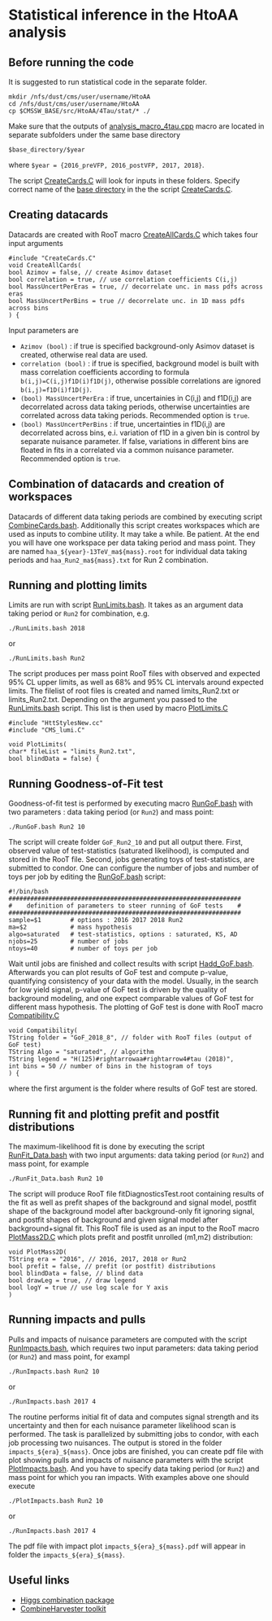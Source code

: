 # Statistical inference in the HtoAA analysis

## Before running the code
It is suggested to run statistical code in the separate folder.
```
mkdir /nfs/dust/cms/user/username/HtoAA
cd /nfs/dust/cms/user/username/HtoAA
cp $CMSSW_BASE/src/HtoAA/4Tau/stat/* ./
```

Make sure that the outputs of [analysis_macro_4tau.cpp](https://github.com/raspereza/HtoAA/blob/main/4Tau/bin/analysis_macro_4tau.cpp) macro are located in separate subfolders under the same base directory
```
$base_directory/$year
```

where `$year = {2016_preVFP, 2016_postVFP, 2017, 2018}`.

The script [CreateCards.C](https://github.com/raspereza/HtoAA/blob/main/4Tau/stat/CreateAllCards.C) will look for inputs in these folders. Specify correct name of the [base directory](https://github.com/raspereza/HtoAA/blob/main/4Tau/stat/CreateCards.C#L314) in the the script [CreateCards.C](https://github.com/raspereza/HtoAA/blob/main/4Tau/stat/CreateCards.C).

## Creating datacards 

Datacards are created with RooT macro [CreateAllCards.C](https://github.com/raspereza/HtoAA/blob/main/4Tau/stat/CreateAllCards.C) which takes four input arguments
```
#include "CreateCards.C"
void CreateAllCards(
bool Azimov = false, // create Asimov dataset
bool correlation = true, // use correlation coefficients C(i,j)
bool MassUncertPerEras = true, // decorrelate unc. in mass pdfs across eras
bool MassUncertPerBins = true // decorrelate unc. in 1D mass pdfs across bins
) {
```

Input parameters are 

* `Azimov (bool)` : if true is specified background-only Asimov dataset is created, otherwise real data are used. 
* `correlation (bool)` : if true is specified, background model is built with mass correlation coefficients according to formula `b(i,j)=C(i,j)f1D(i)f1D(j)`, otherwise possible correlations are ignored `b(i,j)=f1D(i)f1D(j)`. 
* `(bool) MassUncertPerEra` : if true, uncertainies in C(i,j) and f1D(i,j) are decorrelated across data taking periods, otherwise uncertainties are correlated across data taking periods. Recommended option is `true`.
* `(bool) MassUncertPerBins` : if true, uncertainties in f1D(i,j) are decorrelated across bins, e.i. variation of f1D in a given bin is control by separate nuisance parameter. If false, variations in different bins are floated in fits in a correlated via a common nuisance parameter. Recommended option is `true`. 

## Combination of datacards and creation of workspaces

Datacards of different data taking periods are combined by executing script [CombineCards.bash](https://github.com/raspereza/HtoAA/blob/main/4Tau/stat/CombineCards.bash). Additionally this script creates workspaces which are used as inputs to combine utility. It may take a while. Be patient. At the end you will have one workspace per data taking period and mass point. They are named `haa_${year}-13TeV_ma${mass}.root` for individual data taking periods and `haa_Run2_ma${mass}.txt` for Run 2 combination.

## Running and plotting limits

Limits are run with script [RunLimits.bash](https://github.com/raspereza/HtoAA/blob/main/4Tau/stat/RunLimits.bash). It takes as an argument data taking period or `Run2` for combination, e.g.
```
./RunLimits.bash 2018
```

or
```
./RunLimits.bash Run2
```

The script produces per mass point RooT files with observed and expected 95% CL upper limits, as well as 68% and 95% CL intervals around expected limits. The filelist of root files is created and named limits_Run2.txt or limits_Run2.txt. Depending on the argument you passed to the [RunLimits.bash](https://github.com/raspereza/HtoAA/blob/main/4Tau/stat/RunLimits.bash) script. This list is then used by macro [PlotLimits.C](https://github.com/raspereza/HtoAA/blob/main/4Tau/stat/PlotLimits.C) 
```
#include "HttStylesNew.cc"
#include "CMS_lumi.C"

void PlotLimits(
char* fileList = "limits_Run2.txt",
bool blindData = false) {
```
  
## Running Goodness-of-Fit test   

Goodness-of-fit test is performed by executing macro [RunGoF.bash](https://github.com/raspereza/HtoAA/blob/main/4Tau/stat/RunGoF.bash) with two parameters : data taking period (or `Run2`) and mass point:
```
./RunGoF.bash Run2 10
```

The script will create folder `GoF_Run2_10` and put all output there.
First, observed value of test-statistics (saturated likelihood), is computed and stored in the RooT file. Second, jobs generating toys of test-statistics, are submitted to condor. One can configure the number of jobs and number of toys per job by editing the [RunGoF.bash](https://github.com/raspereza/HtoAA/blob/main/4Tau/stat/RunGoF.bash) script:
```
#!/bin/bash
################################################################
#    definition of parameters to steer running of GoF tests    #
################################################################
sample=$1        # options : 2016 2017 2018 Run2
ma=$2            # mass hypothesis
algo=saturated   # test-statistics, options : saturated, KS, AD 
njobs=25         # number of jobs 
ntoys=40         # number of toys per job

``` 

Wait until jobs are finished and collect results with script [Hadd_GoF.bash](https://github.com/raspereza/HtoAA/blob/main/4Tau/stat/Hadd_GoF.bash). Afterwards you can plot results of GoF test and compute p-value, quantifying consistency of your data with the model. Usually, in the search for low yield signal, p-value of GoF test is driven by the quality of background modeling, and one expect comparable values of GoF test for different mass hypothesis. The plotting of GoF test is done with RooT macro [Compatibility.C](https://github.com/raspereza/HtoAA/blob/main/4Tau/stat/Compatibility.C)
```
void Compatibility(
TString folder = "GoF_2018_8", // folder with RooT files (output of GoF test)
TString Algo = "saturated", // algorithm
TString legend = "H(125)#rightarrowaa#rightarrow4#tau (2018)",
int bins = 50 // number of bins in the histogram of toys
) {
```

where the first argument is the folder where results of GoF test are stored.

## Running fit and plotting prefit and postfit distributions

The maximum-likelihood fit is done by executing the script [RunFit_Data.bash](https://github.com/raspereza/HtoAA/blob/main/4Tau/stat/RunFit_Data.bash) with two input arguments: data taking period (or `Run2`) and mass point, for example
```
./RunFit_Data.bash Run2 10
```

The script will produce RooT file fitDiagnosticsTest.root containing results of the fit as well as prefit shapes of the background and signal model, postfit shape of the background model after background-only fit ignoring signal, and postfit shapes of background and given signal model after background+signal fit. This RooT file is used as an input to the RooT macro [PlotMass2D.C](https://github.com/raspereza/HtoAA/blob/main/4Tau/stat/PlotMass2D.C) which plots prefit and postfit unrolled (m1,m2) distribution:

```
void PlotMass2D(
TString era = "2016", // 2016, 2017, 2018 or Run2
bool prefit = false, // prefit (or postfit) distributions
bool blindData = false, // blind data
bool drawLeg = true, // draw legend
bool logY = true // use log scale for Y axis
) 
```

## Running impacts and pulls

Pulls and impacts of nuisance parameters are computed with the script 
[RunImpacts.bash](https://github.com/raspereza/HtoAA/blob/main/4Tau/stat/RunImpacts.bash), which requires two input parameters: data taking period (or `Run2`) and mass point, for exampl
```
./RunImpacts.bash Run2 10
```

or
```
./RunImpacts.bash 2017 4
```

The routine performs initial fit of data and computes signal strength and its uncertainty and then for each nuisance parameter likelihood scan is performed. The task is parallelized by submitting jobs to condor, with each job processing two nuisances. The output is stored in the folder `impacts_${era}_${mass}`. Once jobs are finished, you can create pdf file with plot showing pulls and impacts of nuisance parameters with the script [PlotImpacts.bash](https://github.com/raspereza/HtoAA/blob/main/4Tau/stat/PlotImpacts.bash). And you have to specify data taking period (or `Run2`) and mass point for which you ran impacts. With examples above one should execute
```
./PlotImpacts.bash Run2 10
```

or
```
./RunImpacts.bash 2017 4
```

The pdf file with impact plot `impacts_${era}_${mass}.pdf` will appear in folder the `impacts_${era}_${mass}`.    

## Useful links

* [Higgs combination package](http://cms-analysis.github.io/HiggsAnalysis-CombinedLimit)
* [CombineHarvester toolkit](https://cms-analysis.github.io/CombineHarvester/index.html) 




 